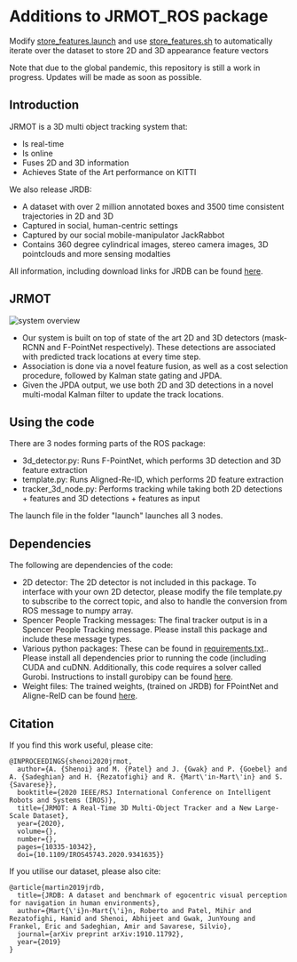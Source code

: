 # Additions to JRMOT_ROS package

Modify [store_features.launch](https://github.com/Ruthrash/JRMOT_ROS/blob/master/launch/store_features.launch) and use [store_features.sh](https://github.com/Ruthrash/JRMOT_ROS/blob/master/scripts/store_features.sh) to automatically iterate over the dataset to store 2D and 3D appearance feature vectors
<!--
The repository contains the improved JRMOT_ROS package which was used to participate in the CVPR 2021 challenge. New improvements are, 

- Uncertainty(epistemic and aleatoric) estimation in 3D human detection.
- Human's body orientation/facing direction estimation w.r.t camera frame. 
- Improved tracking with detection uncertainty information. 
- Social group identification using tracking estimates. 
https://answers.ros.org/question/326226/importerror-dynamic-module-does-not-define-module-export-function-pyinit__tf2/ -->

Note that due to the global pandemic, this repository is still a work in progress. Updates will be made as soon as possible.

## Introduction

JRMOT is a 3D multi object tracking system that:
- Is real-time
- Is online
- Fuses 2D and 3D information
- Achieves State of the Art performance on KITTI

We also release JRDB:
- A dataset with over 2 million annotated boxes and 3500 time consistent trajectories in 2D and 3D
- Captured in social, human-centric settings
- Captured by our social mobile-manipulator JackRabbot
- Contains 360 degree cylindrical images, stereo camera images, 3D pointclouds and more sensing modalties

All information, including download links for JRDB can be found [here](https://jrdb.stanford.edu).

## JRMOT
![system overview](https://github.com/StanfordVL/JRMOT_ROS/blob/master/assets/framework.png)

- Our system is built on top of state of the art 2D and 3D detectors (mask-RCNN and F-PointNet respectively). These detections are associated with predicted track locations at every time step. 
- Association is done via a novel feature fusion, as well as a cost selection procedure, followed by Kalman state gating and JPDA. 
- Given the JPDA output, we use both 2D and 3D detections in a novel multi-modal Kalman filter to update the track locations.


## Using the code

There are 3 nodes forming parts of the ROS package:
+ 3d_detector.py: Runs F-PointNet, which performs 3D detection and 3D feature extraction
+ template.py: Runs Aligned-Re-ID, which performs 2D feature extraction
+ tracker_3d_node.py: Performs tracking while taking both 2D detections + features and 3D detections + features as input

The launch file in the folder "launch" launches all 3 nodes.

## Dependencies

The following are dependencies of the code:

+ 2D detector: The 2D detector is not included in this package. To interface with your own 2D detector, please modify the file template.py to subscribe to the correct topic, and also to handle the conversion from ROS message to numpy array.
+ Spencer People Tracking messages: The final tracker output is in a Spencer People Tracking message. Please install this package and include these message types.
+ Various python packages: These can be found in [requirements.txt](./requirements.txt).. Please install all dependencies prior to running the code (including CUDA and cuDNN. Additionally, this code requires a solver called Gurobi. Instructions to install gurobipy can be found [here](https://www.gurobi.com/documentation/9.0/quickstart_mac/the_grb_python_interface_f.html).
+ Weight files: The trained weights, (trained on JRDB) for FPointNet and Aligne-ReID can be found [here](https://drive.google.com/open?id=1YQinMPVWEI44KezS9inXe0mvVnm4aL3s).

## Citation

If you find this work useful, please cite:
```
@INPROCEEDINGS{shenoi2020jrmot,
  author={A. {Shenoi} and M. {Patel} and J. {Gwak} and P. {Goebel} and A. {Sadeghian} and H. {Rezatofighi} and R. {Mart\'in-Mart\'in} and S. {Savarese}},
  booktitle={2020 IEEE/RSJ International Conference on Intelligent Robots and Systems (IROS)}, 
  title={JRMOT: A Real-Time 3D Multi-Object Tracker and a New Large-Scale Dataset}, 
  year={2020},
  volume={},
  number={},
  pages={10335-10342},
  doi={10.1109/IROS45743.2020.9341635}}
```

If you utilise our dataset, please also cite:

```
@article{martin2019jrdb,
  title={JRDB: A dataset and benchmark of egocentric visual perception for navigation in human environments},
  author={Mart{\'i}n-Mart{\'i}n, Roberto and Patel, Mihir and Rezatofighi, Hamid and Shenoi, Abhijeet and Gwak, JunYoung and Frankel, Eric and Sadeghian, Amir and Savarese, Silvio},
  journal={arXiv preprint arXiv:1910.11792},
  year={2019}
}
```
## 

